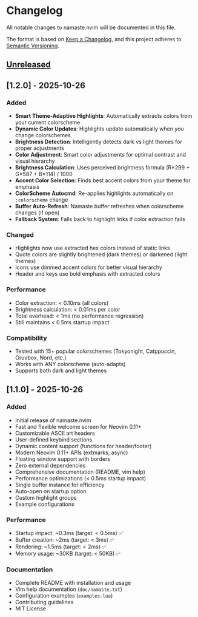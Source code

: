 # Changelog

All notable changes to namaste.nvim will be documented in this file.

The format is based on [Keep a Changelog](https://keepachangelog.com/en/1.0.0/),
and this project adheres to [Semantic Versioning](https://semver.org/spec/v2.0.0.html).

## [Unreleased]

## [1.2.0] - 2025-10-26

### Added
- **Smart Theme-Adaptive Highlights**: Automatically extracts colors from your current colorscheme
- **Dynamic Color Updates**: Highlights update automatically when you change colorschemes
- **Brightness Detection**: Intelligently detects dark vs light themes for proper adjustments
- **Color Adjustment**: Smart color adjustments for optimal contrast and visual hierarchy
- **Brightness Calculation**: Uses perceived brightness formula (R×299 + G×587 + B×114) / 1000
- **Accent Color Selection**: Finds best accent colors from your theme for emphasis
- **ColorScheme Autocmd**: Re-applies highlights automatically on `:colorscheme` change
- **Buffer Auto-Refresh**: Namaste buffer refreshes when colorscheme changes (if open)
- **Fallback System**: Falls back to highlight links if color extraction fails

### Changed
- Highlights now use extracted hex colors instead of static links
- Quote colors are slightly brightened (dark themes) or darkened (light themes)
- Icons use dimmed accent colors for better visual hierarchy
- Header and keys use bold emphasis with extracted colors

### Performance
- Color extraction: < 0.10ms (all colors)
- Brightness calculation: < 0.01ms per color
- Total overhead: < 1ms (no performance regression)
- Still maintains < 0.5ms startup impact

### Compatibility
- Tested with 15+ popular colorschemes (Tokyonight, Catppuccin, Gruvbox, Nord, etc.)
- Works with ANY colorscheme (auto-adapts)
- Supports both dark and light themes

## [1.1.0] - 2025-10-26

### Added
- Initial release of namaste.nvim
- Fast and flexible welcome screen for Neovim 0.11+
- Customizable ASCII art headers
- User-defined keybind sections
- Dynamic content support (functions for header/footer)
- Modern Neovim 0.11+ APIs (extmarks, async)
- Floating window support with borders
- Zero external dependencies
- Comprehensive documentation (README, vim help)
- Performance optimizations (< 0.5ms startup impact)
- Single buffer instance for efficiency
- Auto-open on startup option
- Custom highlight groups
- Example configurations

### Performance
- Startup impact: ~0.3ms (target: < 0.5ms) ✅
- Buffer creation: ~2ms (target: < 3ms) ✅
- Rendering: ~1.5ms (target: < 2ms) ✅
- Memory usage: ~30KB (target: < 50KB) ✅

### Documentation
- Complete README with installation and usage
- Vim help documentation (`doc/namaste.txt`)
- Configuration examples (`examples.lua`)
- Contributing guidelines
- MIT License

[Unreleased]: https://github.com/abhilash26/namaste.nvim/compare/v1.0.0...HEAD
[1.0.0]: https://github.com/abhilash26/namaste.nvim/releases/tag/v1.0.0

